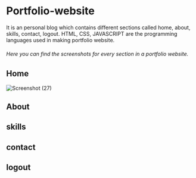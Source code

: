 # Portfolio-website
It is an personal blog which contains different sections called home, about, skills, contact, logout. HTML, CSS, JAVASCRIPT are the programming languages used in making portfolio website. 
###### Here you can find the screenshots for every section in a portfolio website.
## Home
![Screenshot (27)](https://user-images.githubusercontent.com/114508249/206489366-0d7036c7-2b03-4bdc-b751-40266ea67732.png)


## About

## skills
## contact
## logout

